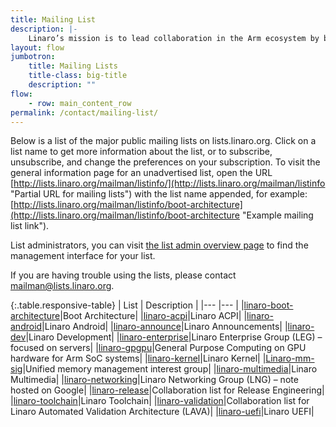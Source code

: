```yaml
---
title: Mailing List
description: |-
    Linaro’s mission is to lead collaboration in the Arm ecosystem by bringing together industry and the open source community to work on key projects, deliver great tools, reduce industry wide fragmentation and redundant effort, and provide common software foundations for all. The mission is not exclusive to Arm – Linaro can work on other architectures and technologies where the work benefits Linaro members and the Arm ecosystem.
layout: flow
jumbotron:
    title: Mailing Lists
    title-class: big-title
    description: ""
flow:
    - row: main_content_row
permalink: /contact/mailing-list/
---
```

Below is a list of the major public mailing lists on lists.linaro.org. Click on a list name to get more information about the list, or to subscribe, unsubscribe, and change the preferences on your subscription. To visit the general information page for an unadvertised list, open the URL [http://lists.linaro.org/mailman/listinfo/](http://lists.linaro.org/mailman/listinfo "Partial URL for mailing lists") with the list name appended, for example: [http://lists.linaro.org/mailman/listinfo/boot-architecture](http://lists.linaro.org/mailman/listinfo/boot-architecture "Example mailing list link").

List administrators, you can visit [the list admin overview page](http://lists.linaro.org/mailman/admin) to find the management interface for your list.

If you are having trouble using the lists, please contact [mailman@lists.linaro.org](mailto:mailman@lists.linaro.org).

{:.table.responsive-table}
| List | Description |
|--- |--- |
|[linaro-boot-architecture](http://lists.linaro.org/mailman/listinfo/boot-architecture)|Boot Architecture|
|[linaro-acpi](http://lists.linaro.org/mailman/listinfo/linaro-acpi)|Linaro ACPI|
|[linaro-android](http://lists.linaro.org/mailman/listinfo/linaro-android)|Linaro Android|
|[linaro-announce](http://lists.linaro.org/mailman/listinfo/linaro-announce)|Linaro Announcements|
|[linaro-dev](http://lists.linaro.org/mailman/listinfo/linaro-dev)|Linaro Development|
|[linaro-enterprise](http://lists.linaro.org/mailman/listinfo/linaro-enterprise)|Linaro Enterprise Group (LEG) – focused on servers|
|[linaro-gpgpu](http://lists.linaro.org/mailman/listinfo/linaro-gpgpu)|General Purpose Computing on GPU hardware for Arm SoC systems|
|[linaro-kernel](http://lists.linaro.org/mailman/listinfo/linaro-kernel)|Linaro Kernel|
|[Linaro-mm-sig](http://lists.linaro.org/mailman/listinfo/linaro-mm-sig)|Unified memory management interest group|
|[linaro-multimedia](http://lists.linaro.org/mailman/listinfo/linaro-multimedia)|Linaro Multimedia|
|[linaro-networking](https://groups.google.com/a/linaro.org/d/forum/linaro-networking)|Linaro Networking Group (LNG) – note hosted on Google|
|[linaro-release](http://lists.linaro.org/mailman/listinfo/linaro-release)|Collaboration list for Release Engineering|
|[linaro-toolchain](http://lists.linaro.org/mailman/listinfo/linaro-toolchain)|Linaro Toolchain|
|[linaro-validation](http://lists.linaro.org/mailman/listinfo/linaro-validation)|Collaboration list for Linaro Automated Validation Architecture (LAVA)|
|[linaro-uefi](http://lists.linaro.org/mailman/listinfo/linaro-uefi)|Linaro UEFI|
